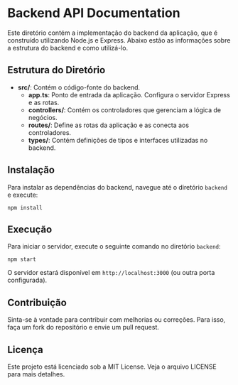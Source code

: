 # Backend API Documentation

Este diretório contém a implementação do backend da aplicação, que é construído utilizando Node.js e Express. Abaixo estão as informações sobre a estrutura do backend e como utilizá-lo.

## Estrutura do Diretório

- **src/**: Contém o código-fonte do backend.
  - **app.ts**: Ponto de entrada da aplicação. Configura o servidor Express e as rotas.
  - **controllers/**: Contém os controladores que gerenciam a lógica de negócios.
  - **routes/**: Define as rotas da aplicação e as conecta aos controladores.
  - **types/**: Contém definições de tipos e interfaces utilizadas no backend.

## Instalação

Para instalar as dependências do backend, navegue até o diretório `backend` e execute:

```
npm install
```

## Execução

Para iniciar o servidor, execute o seguinte comando no diretório `backend`:

```
npm start
```

O servidor estará disponível em `http://localhost:3000` (ou outra porta configurada).

## Contribuição

Sinta-se à vontade para contribuir com melhorias ou correções. Para isso, faça um fork do repositório e envie um pull request.

## Licença

Este projeto está licenciado sob a MIT License. Veja o arquivo LICENSE para mais detalhes.